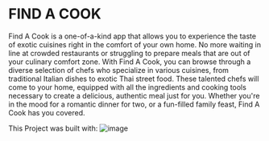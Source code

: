 # FIND A COOK

Find A Cook is a one-of-a-kind app that allows you to experience the taste of exotic cuisines right in the comfort of your own home. No more waiting in line at crowded restaurants or struggling to prepare meals that are out of your culinary comfort zone. With Find A Cook, you can browse through a diverse selection of chefs who specialize in various cuisines, from traditional Italian dishes to exotic Thai street food. These talented chefs will come to your home, equipped with all the ingredients and cooking tools necessary to create a delicious, authentic meal just for you. Whether you're in the mood for a romantic dinner for two, or a fun-filled family feast, Find A Cook has you covered.

This Project was built with:
![image](https://user-images.githubusercontent.com/65958151/217101984-b445ae11-ecf5-446f-900f-24fd8ce122b0.png)

